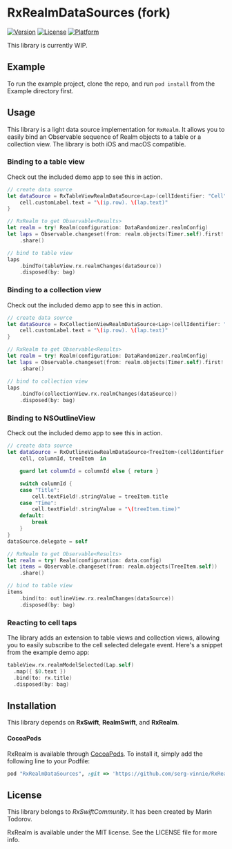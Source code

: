 # RxRealmDataSources (fork)

[![Version](https://img.shields.io/cocoapods/v/RxRealmDataSources.svg?style=flat)](http://cocoapods.org/pods/RxRealmDataSources)
[![License](https://img.shields.io/cocoapods/l/RxRealmDataSources.svg?style=flat)](http://cocoapods.org/pods/RxRealmDataSources)
[![Platform](https://img.shields.io/cocoapods/p/RxRealmDataSources.svg?style=flat)](http://cocoapods.org/pods/RxRealmDataSources)

This library is currently WIP.

## Example

To run the example project, clone the repo, and run `pod install` from the Example directory first.

## Usage

This library is a light data source implementation for `RxRealm`. It allows you to easily bind an Observable sequence of Realm objects to a table or a collection view. The library is both iOS and macOS compatible.

### Binding to a table view

Check out the included demo app to see this in action.

```swift
// create data source
let dataSource = RxTableViewRealmDataSource<Lap>(cellIdentifier: "Cell", cellType: PersonCell.self) {cell, ip, lap in
    cell.customLabel.text = "\(ip.row). \(lap.text)"
}

// RxRealm to get Observable<Results>
let realm = try! Realm(configuration: DataRandomizer.realmConfig)
let laps = Observable.changeset(from: realm.objects(Timer.self).first!.laps)
    .share()

// bind to table view
laps
    .bindTo(tableView.rx.realmChanges(dataSource))
    .disposed(by: bag)
```

### Binding to a collection view

Check out the included demo app to see this in action.

```swift
// create data source
let dataSource = RxCollectionViewRealmDataSource<Lap>(cellIdentifier: "Cell", cellType: LapCollectionCell.self) {cell, ip, lap in
    cell.customLabel.text = "\(ip.row). \(lap.text)"
}

// RxRealm to get Observable<Results>
let realm = try! Realm(configuration: DataRandomizer.realmConfig)
let laps = Observable.changeset(from: realm.objects(Timer.self).first!.laps)
    .share()

// bind to collection view
laps
    .bindTo(collectionView.rx.realmChanges(dataSource))
    .disposed(by: bag)
```
### Binding to NSOutlineView

Check out the included demo app to see this in action.

```swift
// create data source
let dataSource = RxOutlineViewRealmDataSource<TreeItem>(cellIdentifier: "Title", cellType: NSTableCellView.self) {
    cell, columnId, treeItem  in

    guard let columnId = columnId else { return }

    switch columnId {
    case "Title":
        cell.textField!.stringValue = treeItem.title
    case "Time":
        cell.textField!.stringValue = "\(treeItem.time)"
    default:
        break
    }
}
dataSource.delegate = self

// RxRealm to get Observable<Results>
let realm = try! Realm(configuration: data.config)
let items = Observable.changeset(from: realm.objects(TreeItem.self))
    .share()

// bind to table view
items
    .bind(to: outlineView.rx.realmChanges(dataSource))
    .disposed(by: bag)
```

### Reacting to cell taps

The library adds an extension to table views and collection views, allowing you to easily subscribe to the cell selected delegate event. Here's a snippet from the example demo app:

```swift
tableView.rx.realmModelSelected(Lap.self)
  .map({ $0.text })
  .bind(to: rx.title)
  .disposed(by: bag)
```

## Installation

This library depends on __RxSwift__,  __RealmSwift__, and __RxRealm__.

#### CocoaPods
RxRealm is available through [CocoaPods](http://cocoapods.org). To install it, simply add the following line to your Podfile:

```ruby
pod "RxRealmDataSources", :git => 'https://github.com/serg-vinnie/RxRealmDataSources.git'
```

## License

This library belongs to _RxSwiftCommunity_. It has been created by Marin Todorov.

RxRealm is available under the MIT license. See the LICENSE file for more info.
